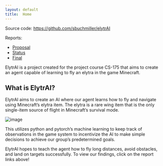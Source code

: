 ```yaml
---
layout: default
title:  Home
---
```


Source code: https://github.com/sbuchmiller/elytrAI

Reports:

- [Proposal](proposal.md)
- [Status](status.md)
- [Final](final.html)

ElytrAI is a project created for the project course CS-175 that aims to create an agent capable of learning to fly an elytra in the game Minecraft.

## What is ElytrAI?

ElytrAI aims to create an AI where our agent learns how to fly and navigate using Minecraft’s elytra item. The elytra is a rare wing item that is the only single-item source of flight in Minecraft’s survival mode. 
  
  ![image](https://user-images.githubusercontent.com/36436765/141851791-b1c8500f-f78c-43d1-b820-0a9e61999820.png)
 
This utilizes python and pytorch’s machine learning to keep track of observations in the game system to incentivize the AI to make simple decisions to achieve our group’s predetermined goals.

ElytrAI hopes to teach the agent how to fly long distances, avoid obstacles, and land on targets successfully.
To view our findings, click on the report links above!


